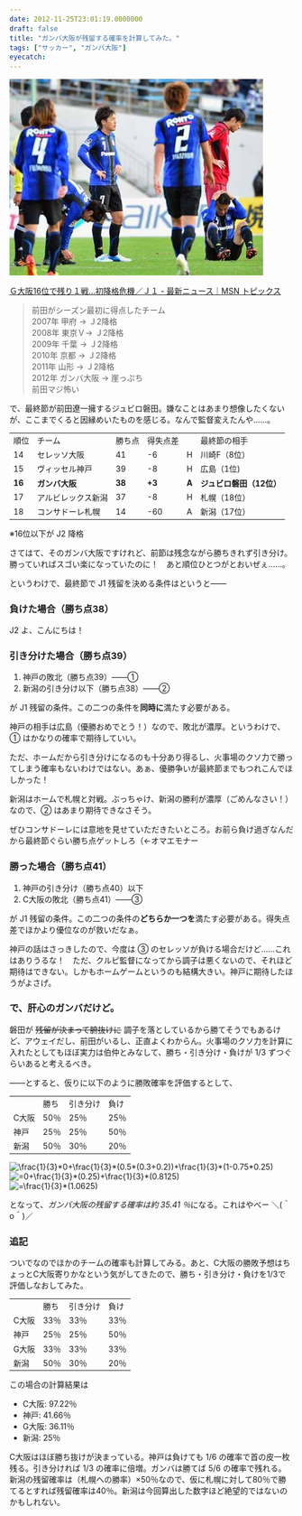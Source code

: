 ```yaml
---
date: 2012-11-25T23:01:19.0000000
draft: false
title: "ガンバ大阪が残留する確率を計算してみた。"
tags: ["サッカー", "ガンバ大阪"]
eyecatch: 
---
```

<p><img src="20121125224619.jpg" alt="f:id:daruyanagi:20121125224619j:plain" title="f:id:daruyanagi:20121125224619j:plain" class="hatena-fotolife"></p><p><a href="http://topics.jp.msn.com/sports/football/article.aspx?articleid=1533526">&#xFF27;&#x5927;&#x962A;16&#x4F4D;&#x3067;&#x6B8B;&#x308A;&#xFF11;&#x6226;&hellip;&#x521D;&#x964D;&#x683C;&#x5371;&#x6A5F;&#xFF0F;&#xFF2A;&#xFF11; - &#x6700;&#x65B0;&#x30CB;&#x30E5;&#x30FC;&#x30B9;&#xFF5C;MSN &#x30C8;&#x30D4;&#x30C3;&#x30AF;&#x30B9;</a></p>

<blockquote>
<p>前田がシーズン最初に得点したチーム<br />
2007年 甲府 → Ｊ2降格<br />
2008年 東京Ｖ→ Ｊ2降格<br />
2009年 千葉 → Ｊ2降格<br />
2010年 京都 → Ｊ2降格<br />
2011年 山形 → Ｊ2降格<br />
2012年 ガンバ大阪 → 崖っぷち<br />
前田マジ怖い</p>

</blockquote>
<p>で、最終節が前田遼一擁するジュビロ磐田。嫌なことはあまり想像したくないが、ここまでくると因縁めいたものを感じる。なんで監督変えたんや……。</p>

<table>
<tr>
<td>順位</td>
<td>チーム</td>
<td>勝ち点</td>
<td>得失点差</td>
<td></td>
<td>最終節の相手</td>
</tr>
<tr>
<td>14</td>
<td>セレッソ大阪</td>
<td>41</td>
<td>-6</td>
<td>H</td>
<td>川崎F（8位）</td>
</tr>
<tr>
<td>15</td>
<td>ヴィッセル神戸</td>
<td>39</td>
<td>-8</td>
<td>H</td>
<td>広島（1位)</td>
</tr>
<tr>
<td><b>16</b></td>
<td><b>ガンバ大阪</b></td>
<td><b>38</b></td>
<td><b>+3</b></td>
<td><b>A</b></td>
<td><b>ジュビロ磐田（12位）</b></td>
</tr>
<tr>
<td>17</td>
<td>アルビレックス新潟</td>
<td>37</td>
<td>-8</td>
<td>H</td>
<td>札幌（18位）</td>
</tr>
<tr>
<td>18</td>
<td>コンサドーレ札幌</td>
<td>14</td>
<td>-60</td>
<td>A</td>
<td>新潟（17位）</td>
</tr>
</table><p>※16位以下が J2 降格</p><p>さてはて、そのガンバ大阪ですけれど、前節は残念ながら勝ちきれず引き分け。勝っていればスゴい楽になっていたのに！　あと順位ひとつがとおいぜぇ……。</p><p>というわけで、最終節で J1 残留を決める条件はというと――</p>

<div class="section">
<h3>負けた場合（勝ち点38）</h3>
<p>J2 よ、こんにちは！</p>

</div>
<div class="section">
<h3>引き分けた場合（勝ち点39）</h3>

<ol>
<li>神戸の敗北（勝ち点39）――①</li>
<li>新潟の引き分け以下（勝ち点38）――②</li>
</ol><p>が J1 残留の条件。この二つの条件を<b>同時に</b>満たす必要がある。</p><p>神戸の相手は広島（優勝おめでとう！）なので、敗北が濃厚。というわけで、① はかなりの確率で期待していい。</p><p>ただ、ホームだから引き分けになるのも十分あり得るし、火事場のクソ力で勝ってしまう確率もないわけではない。あぁ、優勝争いが最終節までもつれこんでほしかった！</p><p>新潟はホームで札幌と対戦。ぶっちゃけ、新潟の勝利が濃厚（ごめんなさい！）なので、② はあまり期待できなさそう。</p><p>ぜひコンサドーレには意地を見せていただきたいところ。お前ら負け過ぎなんだから最終節ぐらい勝ち点ゲットしろ（←オマエモナー</p>

</div>
<div class="section">
<h3>勝った場合（勝ち点41）</h3>

<ol>
<li>神戸の引き分け（勝ち点40）以下</li>
<li>C大阪の敗北（勝ち点41）――③</li>
</ol><p>が J1 残留の条件。この二つの条件の<b>どちらか一つを</b>満たす必要がある。得失点差でほかより優位なのが救いだなぁ。</p><p>神戸の話はさっきしたので、今度は ③ のセレッソが負ける場合だけど……これはありうるな！　ただ、クルピ監督になってから調子は悪くないので、それほど期待はできない。しかもホームゲームというのも結構大きい。神戸に期待したほうがよさげ。</p>

</div>
<div class="section">
<h3>で、肝心のガンバだけど。</h3>
<p>磐田が <del>残留が決まって腑抜けに</del> 調子を落としているから勝てそうでもあるけど、アウェイだし、前田がいるし、正直よくわからん。火事場のクソ力を計算に入れたとしてもほぼ実力は伯仲とみなして、勝ち・引き分け・負けが 1/3 ずつぐらいあると考えるべき。</p><p>――とすると、仮りに以下のように勝敗確率を評価するとして、</p>

<table>
<tr>
<td></td>
<td>勝ち</td>
<td>引き分け</td>
<td>負け</td>
</tr>
<tr>
<td>C大阪</td>
<td>50％</td>
<td>25％</td>
<td>25％</td>
</tr>
<tr>
<td>神戸</td>
<td>25％</td>
<td>25％</td>
<td>50％</td>
</tr>
<tr>
<td>新潟</td>
<td>50％</td>
<td>30％</td>
<td>20％</td>
</tr>
</table><p><img src="http://chart.apis.google.com/chart?cht=tx&chl=%5Cfrac%7B1%7D%7B3%7D%2A0%2B%5Cfrac%7B1%7D%7B3%7D%2A%280.5%2A%280.3%2B0.2%29%29%2B%5Cfrac%7B1%7D%7B3%7D%2A%281-0.75%2A0.25%29" alt="\frac{1}{3}*0+\frac{1}{3}*(0.5*(0.3+0.2))+\frac{1}{3}*(1-0.75*0.25)"/><br />
<img src="http://chart.apis.google.com/chart?cht=tx&chl=%3D0%2B%5Cfrac%7B1%7D%7B3%7D%2A%280.25%29%2B%5Cfrac%7B1%7D%7B3%7D%2A%280.8125%29" alt="=0+\frac{1}{3}*(0.25)+\frac{1}{3}*(0.8125)"/><br />
<img src="http://chart.apis.google.com/chart?cht=tx&chl=%3D%5Cfrac%7B1%7D%7B3%7D%2A%281.0625%29" alt="=\frac{1}{3}*(1.0625)"/></p><p>となって、<i>ガンバ大阪の残留する確率は約 35.41 ％</i>になる。これはやべー ＼(＾o＾)／</p>

</div>
<div class="section">
<h3>追記</h3>
<p>ついでなのでほかのチームの確率も計算してみる。あと、C大阪の勝敗予想はちょっとC大阪寄りかなという気がしてきたので、勝ち・引き分け・負けを1/3で評価しなおしてみた。</p>

<table>
<tr>
<td></td>
<td>勝ち</td>
<td>引き分け</td>
<td>負け</td>
</tr>
<tr>
<td>C大阪</td>
<td>33％</td>
<td>33％</td>
<td>33％</td>
</tr>
<tr>
<td>神戸</td>
<td>25％</td>
<td>25％</td>
<td>50％</td>
</tr>
<tr>
<td>G大阪</td>
<td>33％</td>
<td>33％</td>
<td>33％</td>
</tr>
<tr>
<td>新潟</td>
<td>50％</td>
<td>30％</td>
<td>20％</td>
</tr>
</table><p>この場合の計算結果は</p>

<ul>
<li>C大阪: 97.22％</li>
<li>神戸: 41.66％</li>
<li>G大阪: 36.11％</li>
<li>新潟: 25％</li>
</ul><p>C大阪はほぼ勝ち抜けが決まっている。神戸は負けても 1/6 の確率で首の皮一枚残る。引き分ければ 1/3 の確率に倍増。ガンバは勝てば 5/6 の確率で残れる。新潟の残留確率は（札幌への勝率）×50％なので、仮に札幌に対して80％で勝てるとすれば残留確率は40％。新潟は今回算出した数字ほど絶望的ではないのかもしれない。</p>

</div>